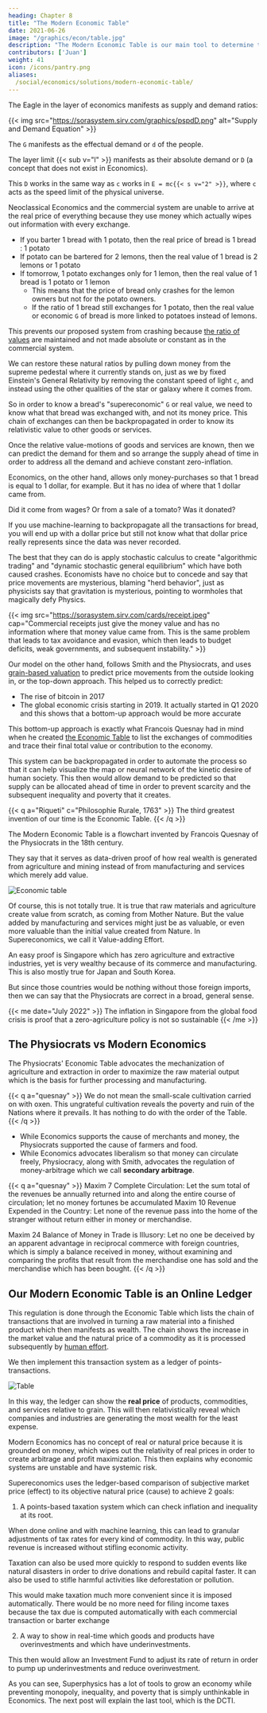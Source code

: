 ```yaml
---
heading: Chapter 8
title: "The Modern Economic Table"
date: 2021-06-26
image: "/graphics/econ/table.jpg"
description: "The Modern Economic Table is our main tool to determine the real price of things"
contributors: ['Juan']
weight: 41
icon: /icons/pantry.png
aliases:
  /social/economics/solutions/modern-economic-table/
---
```




The Eagle in the layer of economics manifests as supply and demand ratios:

{{< img src="https://sorasystem.sirv.com/graphics/pspdD.png" alt="Supply and Demand Equation" >}}


The `G` manifests as the effectual demand or `d` of the people.

The layer limit {{< sub v="l" >}} manifests as their absolute demand or `D` (a concept that does not exist in Economics).

This `D` works in the same way as `c` works in `E = mc{{< s v="2" >}}`, where `c` acts as the speed limit of the physical universe.


Neoclassical Economics and the commercial system are unable to arrive at the real price of everything because they use money which actually wipes out information with every exchange.

- If you barter 1 bread with 1 potato, then the real price of bread is 1 bread : 1 potato
- If potato can be bartered for 2 lemons, then the real value of 1 bread is 2 lemons or 1 potato
- If tomorrow, 1 potato exchanges only for 1 lemon, then the real value of 1 bread is 1 potato or 1 lemon
  - This means that the price of bread only crashes for the lemon owners but not for the potato owners. 
  - If the ratio of 1 bread still exchanges for 1 potato, then the real value or economic `G` of bread is more linked to potatoes instead of lemons. 

This prevents our proposed system from crashing because [the ratio of values](/social/economics/principles/intro/chapter-04/) are maintained and not made absolute or constant as in the commercial system. 

We can restore these natural ratios by pulling down money from the supreme pedestal where it currently stands on, just as we by fixed Einstein's General Relativity by removing the constant speed of light `c`, and instead using the other qualities of the star or galaxy where it comes from.

So in order to know a bread's "supereconomic" `G` or real value, we need to know what that bread was exchanged with, and not its money price. This chain of exchanges can then be backpropagated in order to know its relativistic value to other goods or services. 

Once the relative value-motions of goods and services are known, then we can predict the demand for them and so arrange the supply ahead of time in order to address all the demand and achieve constant zero-inflation.

Economics, on the other hand, allows only money-purchases so that 1 bread is equal to 1 dollar, for example. But it has no idea of where that 1 dollar came from. 

Did it come from wages? Or from a sale of a tomato? Was it donated? 

If you use machine-learning to backpropagate all the transactions for bread, you will end up with a dollar price but still not know what that dollar price really represents since the data was never recorded.

The best that they can do is apply stochastic calculus to create "algorithmic trading" and "dynamic stochastic general equilibrium" which have both caused crashes. Economists have no choice but to concede and say that price movements are mysterious, blaming "herd behavior", just as physicists say that gravitation is mysterious, pointing to wormholes that magically defy Physics.

{{< img src="https://sorasystem.sirv.com/cards/receipt.jpeg" cap="Commercial receipts just give the money value and has no information where that money value came from. This is the same problem that leads to tax avoidance and evasion, which then leads to budget deficits, weak governments, and subsequent instability." >}}


Our model on the other hand, follows Smith and the Physiocrats, and uses [grain-based valuation](/social/economics/solutions/gdp) to predict price movements from the outside looking in, or the top-down approach. This helped us to correctly predict:
- The rise of bitcoin in 2017
- The global economic crisis starting in 2019. It actually started in Q1 2020 and this shows that a bottom-up approach would be more accurate 

This bottom-up approach is exactly what Francois Quesnay had in mind when he created [the Economic Table](/social/economics/solutions/modern-economic-table) to list the exchanges of commodities and trace their final total value or contribution to the economy. 

This system can be backpropagated in order to automate the process so that it can help visualize the map or neural network of the kinetic desire of human society. This then would allow demand to be predicted so that supply can be allocated ahead of time in order to prevent scarcity and the subsequent inequality and poverty that it creates.


{{< q a="Riqueti" c="Philosophie Rurale, 1763" >}}
The third greatest invention of our time is the Economic Table.
{{< /q >}}






The Modern Economic Table is a flowchart invented by Francois Quesnay of the Physiocrats in the 18th century. 

They say that it serves as data-driven proof of how real wealth is generated from agriculture and mining instead of from manufacturing and services which merely add value.

![Economic table](https://ik.imagekit.io/sora/charts/economictable_wNstQSmMc.jpg)

Of course, this is not totally true. It is true that raw materials and agriculture create value from scratch, as coming from Mother Nature. But the value added by manufacturing and services might just be as valuable, or even more valuable than the initial value created from Nature. In Supereconomics, we call it Value-adding Effort. 

An easy proof is Singapore which has zero agriculture and extractive industries, yet is very wealthy because of its commerce and manufacturing. This is also mostly true for Japan and South Korea. 

But since those countries would be nothing without those foreign imports, then we can say that the Physiocrats are correct in a broad, general sense.

{{< me date="July 2022" >}}
The inflation in Singapore from the global food crisis is proof that a zero-agriculture policy is not so sustainable
{{< /me >}}


## The Physiocrats vs Modern Economics

The Physiocrats' Economic Table advocates the mechanization of agriculture and extraction in order to maximize the raw material output which is the basis for further processing and manufacturing.

{{< q a="quesnay" >}}
We do not mean the small-scale cultivation carried on with oxen. This ungrateful cultivation reveals the poverty and ruin of the Nations where it prevails. It has nothing to do with the order of the Table.
{{< /q >}}


- While Economics supports the cause of merchants and money, the Physiocrats supported the cause of farmers and food. 
- While Economics advocates liberalism so that money can circulate freely, Physiocracy, along with Smith, advocates the regulation of money-arbitrage which we call **secondary arbitrage**.

<!-- By using, the social cycles of Socrates, we can classify the modern economists as part of the oligarch class, and the Physiocrats as the democrat class. Adam Smith would be the aristocratic class of philosophers, while Communism would be the tyranny class which started out as the democrat class.
 -->

{{< q a="quesnay" >}}
Maxim 7 Complete Circulation: Let the sum total of the revenues be annually returned into and along the entire course of circulation; let no money fortunes be accumulated
Maxim 10 Revenue Expended in the Country: Let none of the revenue pass into the home of the stranger without return either in money or merchandise.

Maxim 24 Balance of Money in Trade is Illusory: Let no one be deceived by an apparent advantage in reciprocal commerce with foreign countries, which is simply a balance received in money, without examining and comparing the profits that result from the merchandise one has sold and the merchandise which has been bought.
{{< /q >}}


## Our Modern Economic Table is an Online Ledger

<!-- Leads to Real Prices and Fair (Non-commercial) Taxation -->

This regulation is done through the Economic Table which lists the chain of transactions that are involved in turning a raw material into a finished product which then manifests as wealth. The chain shows the increase in the market value and the natural price of a commodity as it is processed subsequently by [human effort](/social/economics/principles/part-2/chapter-01b/). 

We then implement this transaction system as a ledger of points-transactions.

![Table](/graphics/econ/table.jpg)


In this way, the ledger can show the **real price** of products, commodities, and services relative to grain. This will then relativistically reveal which companies and industries are generating the most wealth for the least expense. 

Modern Economics has no concept of real or natural price because it is grounded on money, which wipes out the relativity of real prices in order to create arbitrage and profit maximization. This then explains why economic systems are unstable and have systemic risk.

Supereconomics uses the ledger-based comparison of subjective market price (effect) to its objective natural price (cause) to achieve 2 goals:

1. A points-based taxation system which can check inflation and inequality at its root. 

When done online and with machine learning, this can lead to granular adjustments of tax rates for every kind of commodity. In this way, public revenue is increased without stifling economic activity. 

Taxation can also be used more quickly to respond to sudden events like natural disasters in order to drive donations and rebuild capital faster. It can also be used to stifle harmful activities like deforestation or pollution. 

This would make taxation much more convenient since it is imposed automatically. There would be no more need for filing income taxes because the tax due is computed automatically with each commercial transaction or barter exchange


2. A way to show in real-time which goods and products have overinvestments and which have underinvestments. 

This then would allow an Investment Fund to adjust its rate of return in order to pump up underinvestments and reduce overinvestment.

As you can see, Superphysics has a lot of tools to grow an economy while preventing monopoly, inequality, and poverty that is simply unthinkable in Economics. The next post will explain the last tool, which is the DCTI.
